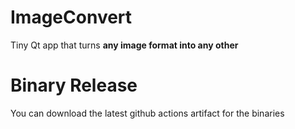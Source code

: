 # ImageConvert
Tiny Qt app that turns **any image format into any other**

# Binary Release
You can download the latest github actions artifact for the binaries
